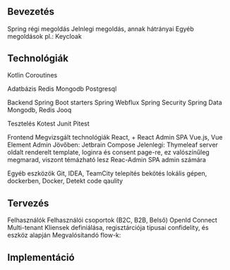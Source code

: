 # 
## Bevezetés
Spring régi megoldás
Jelnlegi megoldás, annak hátrányai
Egyéb megoldások pl.: Keycloak

## Technológiák

Kotlin
Coroutines

Adatbázis
Redis
Mongodb
Postgresql

Backend
Spring Boot starters
Spring Webflux
Spring Security
Spring Data Mongodb, Redis
Jooq

Tesztelés
Kotest
Junit
Pitest

Frontend
Megvizsgált technológiák
React, + React Admin SPA
Vue.js, Vue Element Admin
Jövőben: Jetbrain Compose
Jelenlegi: Thymeleaf server oldalt renderelt template, loginra és consent page-re, ez valószínűleg megmarad, viszont témázható lesz
Reac-Admin SPA admin számára

Egyéb eszközök
Git, IDEA, TeamCity telepítés bekötés lokális gépen, dockerben, Docker, 
Detekt code qaulity

## Tervezés
Felhasználók
Felhasználói csoportok (B2C, B2B, Belső)
OpenId Connect
Multi-tenant
Kliensek definiálása, regisztárciója típusai confidelity, és eszköz alapján
Megvalósítandó flow-k:

## Implementáció